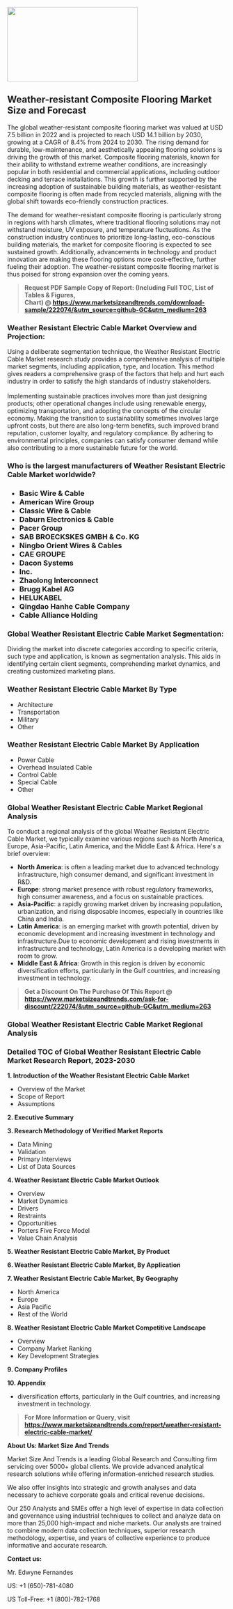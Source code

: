 <p><img class="alignnone size-medium wp-image-20088" src="https://ffe5etoiles.com/wp-content/uploads/2024/12/MST1-300x171.png" alt="" width="300" height="171" /></p><h2>Weather-resistant Composite Flooring Market Size and Forecast</h2><p>The global weather-resistant composite flooring market was valued at USD 7.5 billion in 2022 and is projected to reach USD 14.1 billion by 2030, growing at a CAGR of 8.4% from 2024 to 2030. The rising demand for durable, low-maintenance, and aesthetically appealing flooring solutions is driving the growth of this market. Composite flooring materials, known for their ability to withstand extreme weather conditions, are increasingly popular in both residential and commercial applications, including outdoor decking and terrace installations. This growth is further supported by the increasing adoption of sustainable building materials, as weather-resistant composite flooring is often made from recycled materials, aligning with the global shift towards eco-friendly construction practices.</p><p>The demand for weather-resistant composite flooring is particularly strong in regions with harsh climates, where traditional flooring solutions may not withstand moisture, UV exposure, and temperature fluctuations. As the construction industry continues to prioritize long-lasting, eco-conscious building materials, the market for composite flooring is expected to see sustained growth. Additionally, advancements in technology and product innovation are making these flooring options more cost-effective, further fueling their adoption. The weather-resistant composite flooring market is thus poised for strong expansion over the coming years.</p></p><blockquote id="" class=""><strong>Request PDF Sample Copy of Report: (Including Full TOC, List of Tables &amp; Figures, Chart)&nbsp;@&nbsp;<strong><a href="https://www.marketsizeandtrends.com/download-sample/222074/&utm_source=github-GC&utm_medium=263" target="_blank">https://www.marketsizeandtrends.com/download-sample/222074/&utm_source=github-GC&utm_medium=263</a></strong></strong></blockquote><h3 id="" class="">Weather Resistant Electric Cable Market&nbsp;Overview and Projection:</h3><p id="" class="">Using a deliberate segmentation technique, the Weather Resistant Electric Cable Market research study provides a comprehensive analysis of multiple market segments, including application, type, and location. This method gives readers a comprehensive grasp of the factors that help and hurt each industry in order to satisfy the high standards of industry stakeholders. <br /> <br />Implementing sustainable practices involves more than just designing products; other operational changes include using renewable energy, optimizing transportation, and adopting the concepts of the circular economy. Making the transition to sustainability sometimes involves large upfront costs, but there are also long-term benefits, such improved brand reputation, customer loyalty, and regulatory compliance. By adhering to environmental principles, companies can satisfy consumer demand while also contributing to a more sustainable future for the world.</p><h3 id="" class="">Who is the largest manufacturers of&nbsp;Weather Resistant Electric Cable Market worldwide?</h3><h3 class=""><p><ul><li>Basic Wire & Cable </li><li> American Wire Group </li><li> Classic Wire & Cable </li><li> Daburn Electronics & Cable </li><li> Pacer Group </li><li> SAB BROECKSKES GMBH & Co. KG </li><li> Ningbo Orient Wires & Cables </li><li> CAE GROUPE </li><li> Dacon Systems </li><li> Inc. </li><li> Zhaolong Interconnect </li><li> Brugg Kabel AG </li><li> HELUKABEL </li><li> Qingdao Hanhe Cable Company </li><li> Cable Alliance Holding</li></ul></p></h3><h3 id="" class="">Global&nbsp;Weather Resistant Electric Cable Market Segmentation:</h3><p id="" class="">Dividing the market into discrete categories according to specific criteria, such type and application, is known as segmentation analysis. This aids in identifying certain client segments, comprehending market dynamics, and creating customized marketing plans.</p><h3 id="" class="">Weather Resistant Electric Cable Market&nbsp;By Type</h3><p><p><ul><li>Architecture</li><li> Transportation</li><li> Military</li><li> Other</p></li></ul></p></p><h3 id="" class="">Weather Resistant Electric Cable Market&nbsp;By Application</h3><p class=""><p><ul><li>Power Cable</li><li> Overhead Insulated Cable</li><li> Control Cable</li><li> Special Cable</li><li> Other</li></ul></p></p><h3 id="" class="">Global Weather Resistant Electric Cable Market Regional Analysis</h3><p id="" class="">To conduct a regional analysis of the global Weather Resistant Electric Cable Market, we typically examine various regions such as North America, Europe, Asia-Pacific, Latin America, and the Middle East &amp; Africa. Here's a brief overview:</p><ul><li><strong>North America</strong>: is often a leading market due to advanced technology infrastructure, high consumer demand, and significant investment in R&amp;D.</li><li><strong>Europe</strong>: strong market presence with robust regulatory frameworks, high consumer awareness, and a focus on sustainable practices.</li><li><strong>Asia-Pacific</strong>: a rapidly growing market driven by increasing population, urbanization, and rising disposable incomes, especially in countries like China and India.</li><li><strong>Latin America</strong>: is an emerging market with growth potential, driven by economic development and increasing investment in technology and infrastructure.Due to economic development and rising investments in infrastructure and technology, Latin America is a developing market with room to grow.</li><li><strong>Middle East &amp; Africa</strong>: Growth in this region is driven by economic diversification efforts, particularly in the Gulf countries, and increasing investment in technology.</li></ul><blockquote id="" class=""><strong>Get a Discount On The Purchase Of This Report @ <strong><a href="https://www.marketsizeandtrends.com/ask-for-discount/222074/&utm_source=github-GC&utm_medium=263" target="_blank">https://www.marketsizeandtrends.com/ask-for-discount/222074/&utm_source=github-GC&utm_medium=263</a></strong></strong></blockquote><h3 id="" class="">Global Weather Resistant Electric Cable Market Regional Analysis</h3><h3 id="" class="">Detailed TOC of Global Weather Resistant Electric Cable Market Research Report, 2023-2030</h3><p id="" class=""><strong>1. Introduction of the Weather Resistant Electric Cable Market</strong></p><ul><li>Overview of the Market</li><li>Scope of Report</li><li>Assumptions</li></ul><p id="" class=""><strong>2. Executive Summary</strong></p><p id="" class=""><strong>3. Research Methodology of Verified Market Reports</strong></p><ul><li>Data Mining</li><li>Validation</li><li>Primary Interviews</li><li>List of Data Sources</li></ul><p id="" class=""><strong>4. Weather Resistant Electric Cable Market Outlook</strong></p><ul><li>Overview</li><li>Market Dynamics</li><li>Drivers</li><li>Restraints</li><li>Opportunities</li><li>Porters Five Force Model</li><li>Value Chain Analysis</li></ul><p id="" class=""><strong>5. Weather Resistant Electric Cable Market, By Product</strong></p><p id="" class=""><strong>6. Weather Resistant Electric Cable Market, By Application</strong></p><p id="" class=""><strong>7. Weather Resistant Electric Cable Market, By Geography</strong></p><ul><li>North America</li><li>Europe</li><li>Asia Pacific</li><li>Rest of the World</li></ul><p id="" class=""><strong>8. Weather Resistant Electric Cable Market Competitive Landscape</strong></p><ul><li>Overview</li><li>Company Market Ranking</li><li>Key Development Strategies</li></ul><p id="" class=""><strong>9. Company Profiles</strong></p><p id="" class=""><strong>10. Appendix</strong></p><ul><li>diversification efforts, particularly in the Gulf countries, and increasing investment in technology.</li></ul><blockquote id="" class=""><strong>For More Information or Query, visit <strong><strong><a href="https://www.marketsizeandtrends.com/report/weather-resistant-electric-cable-market/" target="_blank">https://www.marketsizeandtrends.com/report/weather-resistant-electric-cable-market/</a></strong></strong></strong></blockquote><p id="" class=""><strong>About Us: Market Size And Trends</strong></p><p id="" class="">Market Size And Trends is a leading Global Research and Consulting firm servicing over 5000+ global clients. We provide advanced analytical research solutions while offering information-enriched research studies.</p><p id="" class="">We also offer insights into strategic and growth analyses and data necessary to achieve corporate goals and critical revenue decisions.</p><p id="" class="">Our 250 Analysts and SMEs offer a high level of expertise in data collection and governance using industrial techniques to collect and analyze data on more than 25,000 high-impact and niche markets. Our analysts are trained to combine modern data collection techniques, superior research methodology, expertise, and years of collective experience to produce informative and accurate research.</p><p id="" class=""><strong>Contact us:</strong></p><p id="" class="">Mr. Edwyne Fernandes</p><p id="" class="">US: +1 (650)-781-4080</p><p id="" class="">US Toll-Free: +1 (800)-782-1768</p>
